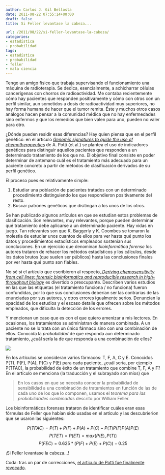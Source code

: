 ```yaml
---
author: Carlos J. Gil Bellosta
date: 2011-08-22 07:55:14+00:00
draft: false
title: Si Feller levantase la cabeza...

url: /2011/08/22/si-feller-levantase-la-cabeza/
categories:
- estadística
- probabilidad
tags:
- estadística
- probabilidad
- feller
- mala ciencia
---
```


Tengo un amigo físico que trabaja supervisando el funcionamiento una máquina de radioterapia. Se dedica, esencialmente, a achicharrar células cancerígenas con chorros de radioactividad. Me contaba recientemente cómo hay pacientes que responden positivamente y cómo con otros con un perfil similar, aun sometidos a dosis de radioactividad muy superiores, no hay forma humana de hacer que el tumor remita. Éste y muchos otros casos análogos hacen pensar a la comunidad médica que no hay enfermedades sino enfermos y que los remedios que bien valen para uno, pueden no valer para otro.

¿Dónde pueden residir esas diferencias? Hay quien piensa que en el perfil genético: en el artículo [_Genomic signatures to guide the use of chemotherapeutics_](http://www.nature.com/nm/journal/v12/n11/full/nm1491.html) de A. Potti (et al.) se plantea el uso de indicadores genéticos para distinguir aquellos pacientes que responden a un determinado tratamiento de los que no. El objetivo final consiste en poder determinar de antemano cuál es el tratamiento más adecuado para un paciente concreto a partir de métodos de clasificación derivados de su perfil genético.

El proceso pues es relativamente simple:

1. Estudiar una población de pacientes tratados con un determinado procedimiento distinguiendo los que respondieron positivamente del resto.
2. Buscar patrones genéticos que disitingan a los unos de los otros.

Se han publicado algunos artículos en que se estudian estos problemas de clasificación. Son relevantes, muy relevantes, porque pueden determinar qué tratamiento debe aplicarse a un determinado paciente. Hay vidas en juego. Tan relevantes son que K. Baggerly y K. Coombes se tomaron la molestia de estudiar unos cuantos de ellos para ver hasta qué punto los datos y procedimientos estadísticos empleados sostenían sus conclusiones. En un ejercicio que denominan _bioinformática forense_ los autores trataron de rehacer los métodos estadísticos y los cálculos, desde los datos brutos (que suelen ser públicos) hasta las conclusiones finales por ver hasta qué punto son fiables.

No sé si el artículo que escribieron al respecto,[ _Deriving chemosensitivity from cell lines: forensic bioinformatics and reproducible research in high-throughput biology_](http://projecteuclid.org/DPubS?service=UI&version=1.0&verb=Display&handle=euclid.aoas/1267453942) es divertido o preocupante. Describen varios estudios en las que las etiquetas (el tratamiento funciona / no funciona) fueron confundidas, por lo que sus conclusiones deberían ser las contrarias de las enunciadas por sus autores, y otros errores igualmente serios. Denuncian la opacidad de los estudios y el escaso detalle que ofrecen sobre los métodos empleados, que dificulta la detección de los errores.

Y mencionan un caso que es con el que quiero amenizar a mis lectores. En ocasiones, los tratamientos se administran de manera combinada. A un paciente no se lo trata con un único fármaco sino con una combinación de ellos. Conocida la _probabilidad_ de que responda aun determinado tratamiento, ¿cuál sería la de que responda a una combinación de ellos?

[![](/wp-uploads/2011/08/probability_combination.png#center)
](/wp-uploads/2011/08/probability_combination.png#center)

En los artículos se consideran varios fármacos: T, F, A, C y E. Conocidos P(T), P(F), P(A), P(C) y P(E) para cada paciente, ¿cuál sería, por ejemplo P(TFAC), la probabilidad de éxito de un tratamiento que combine T, F, A y F? En el artículo se menciona (la traducción y el subrayado son míos) que

>En los casos en que se necesita conocer la probabilidad de sensibilidad a una combinación de tratamientos en función de las de cada uno de los que lo componen, usamos el _teorema para las probabilidades combinadas_ descrito por William Feller.

Los bioinformáticos forenses trataron de identificar cuáles eran esas fórmulas de Feller que habían sido usadas en el artículo y las descubrierion que se usaron las siguientes:

$$P( TFAC ) = P( T ) + P( F ) + P( A ) + P( C ) - P( T )P( F )P( A )P( E )$$
$$P( TET ) = P( ET ) = max( P( E ), P( T ) )$$
$$P( FEC ) = 0.625 * ( P( F ) + P( E ) + P( C ) ) - 0.25$$


¡Si Feller levantase la cabeza...!

Coda: tras un par de correcciones, [el artículo de Potti fue finalmente revocado](http://www.nature.com/nm/journal/v12/n11/full/nm1491.html).
